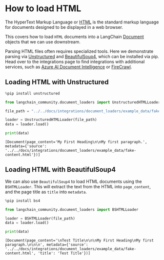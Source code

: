 # How to load HTML

The HyperText Markup Language or [HTML](https://en.wikipedia.org/wiki/HTML) is the standard markup language for documents designed to be displayed in a web browser.

This covers how to load `HTML` documents into a LangChain [Document](https://python.langchain.com/api_reference/core/documents/langchain_core.documents.base.Document.html#langchain_core.documents.base.Document) objects that we can use downstream.

Parsing HTML files often requires specialized tools. Here we demonstrate parsing via [Unstructured](https://docs.unstructured.io) and [BeautifulSoup4](https://beautiful-soup-4.readthedocs.io/en/latest/), which can be installed via pip. Head over to the integrations page to find integrations with additional services, such as [Azure AI Document Intelligence](/oss/integrations/document_loaders/azure_document_intelligence) or [FireCrawl](/oss/integrations/document_loaders/firecrawl).

## Loading HTML with Unstructured


```python
%pip install unstructured
```


```python
from langchain_community.document_loaders import UnstructuredHTMLLoader

file_path = "../../docs/integrations/document_loaders/example_data/fake-content.html"

loader = UnstructuredHTMLLoader(file_path)
data = loader.load()

print(data)
```
```output
[Document(page_content='My First Heading\n\nMy first paragraph.', metadata={'source': '../../docs/integrations/document_loaders/example_data/fake-content.html'})]
```
## Loading HTML with BeautifulSoup4

We can also use `BeautifulSoup4` to load HTML documents using the `BSHTMLLoader`.  This will extract the text from the HTML into `page_content`, and the page title as `title` into `metadata`.


```python
%pip install bs4
```


```python
from langchain_community.document_loaders import BSHTMLLoader

loader = BSHTMLLoader(file_path)
data = loader.load()

print(data)
```
```output
[Document(page_content='\nTest Title\n\n\nMy First Heading\nMy first paragraph.\n\n\n', metadata={'source': '../../docs/integrations/document_loaders/example_data/fake-content.html', 'title': 'Test Title'})]
```
